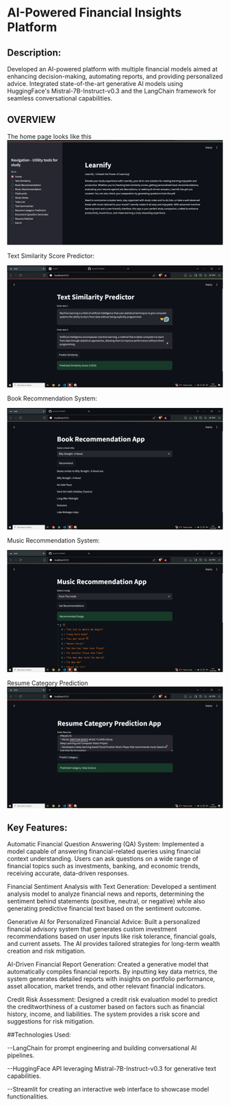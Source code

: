 # AI-Powered Financial Insights Platform

## Description:
Developed an AI-powered platform with multiple financial models aimed at enhancing decision-making, automating reports, and providing personalized advice. Integrated state-of-the-art generative AI models using HuggingFace's Mistral-7B-Instruct-v0.3 and the LangChain framework for seamless conversational capabilities.

## OVERVIEW
The home page looks like this
![Home Page](https://github.com/Rachit2527/LEARNIFY/blob/master/Home.png?raw=true)

Text Similarity Score Predictor:

![Text Similarity](https://github.com/Rachit2527/LEARNIFY/blob/master/Screenshot%20(2968).png?raw=true)

Book Recommendation System:

![Book Recommendation)](https://github.com/Rachit2527/LEARNIFY/blob/master/Screenshot%20(2969).png?raw=true)

Music Recommendation System:

![Music Recommendation](https://github.com/Rachit2527/LEARNIFY/blob/master/Screenshot%20(2970).png?raw=true)

Resume Category Prediction
![Resume Category Prediction](https://github.com/Rachit2527/LEARNIFY/blob/master/Screenshot%20(2971).png?raw=true)

## Key Features:

Automatic Financial Question Answering (QA) System:
Implemented a model capable of answering financial-related queries using financial context understanding. Users can ask questions on a wide range of financial topics such as investments, banking, and economic trends, receiving accurate, data-driven responses.

Financial Sentiment Analysis with Text Generation:
Developed a sentiment analysis model to analyze financial news and reports, determining the sentiment behind statements (positive, neutral, or negative) while also generating predictive financial text based on the sentiment outcome.

Generative AI for Personalized Financial Advice:
Built a personalized financial advisory system that generates custom investment recommendations based on user inputs like risk tolerance, financial goals, and current assets. The AI provides tailored strategies for long-term wealth creation and risk mitigation.

AI-Driven Financial Report Generation:
Created a generative model that automatically compiles financial reports. By inputting key data metrics, the system generates detailed reports with insights on portfolio performance, asset allocation, market trends, and other relevant financial indicators.

Credit Risk Assessment:
Designed a credit risk evaluation model to predict the creditworthiness of a customer based on factors such as financial history, income, and liabilities. The system provides a risk score and suggestions for risk mitigation.


##Technologies Used:

--LangChain for prompt engineering and building conversational AI pipelines.

--HuggingFace API leveraging Mistral-7B-Instruct-v0.3 for generative text capabilities.

--Streamlit for creating an interactive web interface to showcase model functionalities.

